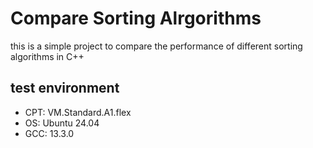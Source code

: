 # Compare Sorting Alrgorithms
this is a simple project to compare the performance of different sorting algorithms in C++

## test environment
- CPT: VM.Standard.A1.flex
- OS: Ubuntu 24.04
- GCC: 13.3.0
